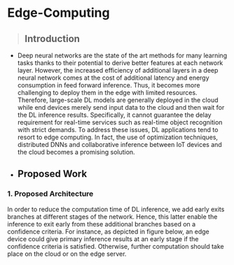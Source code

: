 # Edge-Computing

> ## Introduction
* Deep neural networks are the state of the art methods for many learning tasks thanks to their potential to derive better features at each network layer. However, the increased efficiency of additional layers in a deep neural network comes at the cost of additional latency and energy consumption in feed forward inference. Thus, it becomes more challenging to deploy them in the edge with limited resources.
Therefore, large-scale DL models are generally deployed in the cloud while end devices merely send input data to the cloud and then wait for the DL inference results. Specifically, it cannot guarantee the delay requirement for real-time services such as real-time object recognition with strict demands.
To address these issues, DL applications tend to resort to edge computing. In fact, the use of optimization techniques, distributed DNNs and collaborative inference between IoT devices and the cloud becomes a promising solution.

* ## Proposed Work
 ### 1. Proposed Architecture
In order to reduce the computation time of DL inference, we add early exits branches at
different stages of the network. Hence, this latter enable the inference to exit early from these
additional branches based on a confidence criteria. For instance, as depicted in figure below, an
edge device could give primary inference results at an early stage if the confidence criteria is
satisfied. Otherwise, further computation should take place on the cloud or on the edge server.
